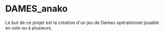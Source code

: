 # DAMES_anako

Le but de ce projet est la création d'un jeu de Dames opérationnel jouable en solo ou à plusieurs.

